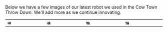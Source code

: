 Below we have a few images of our latest robot we used in the Cow Town Throw Down.
We'll add more as we continue innovating.
<table>
<tr> 
<td>
<img src="docs/assets/20211118_163245.jpg"
style="max-width: 10%; height: auto;"/>
</td>
<td>
<img src="docs/assets/20211118_163247.jpg"
style="max-width: 10%; height: auto;"/>
</td>
<td>
<img src="docs/assets/20211118_163237.jpg"
style="max-width: 10%; height: auto;"/>
</td>
<td>
<img src="docs/assets/20211118_163230.jpg"
style="max-width: 10%; height: auto;"/>
</td>
</tr>
</table>
